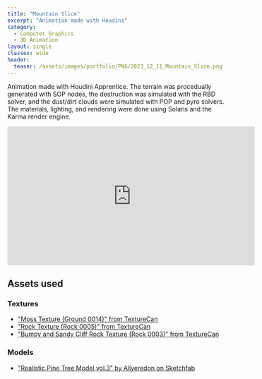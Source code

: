 ```yaml
---
title: "Mountain Slice"
excerpt: "Animation made with Houdini"
category:
  - Computer Graphics
  - 3D Animation
layout: single
classes: wide
header:
  teaser: /assets/images/portfolio/PNG/2023_12_11_Mountain_Slice.png
---
```


Animation made with Houdini Apprentice. The terrain was procedually generated with SOP nodes, the destruction was simulated with the RBD solver, and the dust/dirt clouds were simulated with POP and pyro solvers. The materials, lighting, and rendering were done using Solaris and the Karma render engine.

<iframe width="560" height="315" src="https://www.youtube.com/embed/jOX7Vyr-32c?si=z6GZzgU9UmUOH0DA" title="YouTube video player" frameborder="0" allow="accelerometer; autoplay; clipboard-write; encrypted-media; gyroscope; picture-in-picture; web-share" allowfullscreen></iframe>

## Assets used
### Textures
- <a href="https://www.texturecan.com/details/182/">"Moss Texture (Ground 0014)" from TextureCan</a>
- <a href="https://www.texturecan.com/details/240/">"Rock Texture (Rock 0005)" from TextureCan</a>
- <a href="https://www.texturecan.com/details/125/">"Bumpy and Sandy Cliff Rock Texture (Rock 0003)" from TextureCan</a>

### Models
- <a href="https://sketchfab.com/3d-models/realistic-pine-tree-model-vol3-4d8e12d9788342f2aa4719f7fcfdac91">"Realistic Pine Tree Model vol.3" by Aliyeredon on Sketchfab</a>

